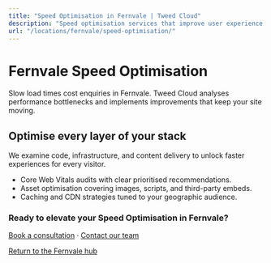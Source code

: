 ```yaml
---
title: "Speed Optimisation in Fernvale | Tweed Cloud"
description: "Speed optimisation services that improve user experience for Fernvale visitors."
url: "/locations/fernvale/speed-optimisation/"
---
```


# Fernvale Speed Optimisation

Slow load times cost enquiries in Fernvale. Tweed Cloud analyses performance bottlenecks and implements improvements that keep your site moving.

## Optimise every layer of your stack

We examine code, infrastructure, and content delivery to unlock faster experiences for every visitor.

- Core Web Vitals audits with clear prioritised recommendations.
- Asset optimisation covering images, scripts, and third-party embeds.
- Caching and CDN strategies tuned to your geographic audience.

### Ready to elevate your Speed Optimisation in Fernvale?

[Book a consultation](/consultation/) · [Contact our team](/contact/)

[Return to the Fernvale hub](/locations/fernvale/)
